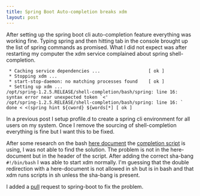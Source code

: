 ```yaml
---
title: Spring Boot Auto-completion breaks xdm
layout: post
---
```

After setting up the spring boot cli auto-completion feature everything was working fine. Typing spring and then hitting tab in the console brought up the list of spring commands as promised. What I did not expect was after restarting my computer the xdm service complained about spring shell-completion.

     * Caching service dependencies ...                  [ ok ]
     * Stopping xdm ...
     * start-stop-daemon: no matching processes found    [ ok ]
     * Setting up xdm ...
	/opt/spring-1.2.5.RELEASE/shell-completion/bash/spring: line 16: syntax error near unexpected token `<'
	/opt/spring-1.2.5.RELEASE/shell-completion/bash/spring: line 16: `      done < <(spring hint ${cword} ${words[*] [ ok ]

In a previous post I setup profile.d to create a spring cli environment for all users on my system. Once I remove the sourcing of shell-completion everything is fine but I want this to be fixed.

After some research on the bash [here document](https://github.com/spring-projects/spring-boot/pull/3848) the [completion script](https://github.com/spring-projects/spring-boot/pull/3848) is using, I was not able to find the solution. The problem is not in the here-document but in the header of the script. After adding the correct sha-bang `#!/bin/bash` I was able to start xdm normally. I'm guessing that the double redirection with a here-document is not allowed in sh but is in bash and that xdm runs scripts in sh unless the sha-bang is present.

I added a [pull](https://github.com/spring-projects/spring-boot/pull/3848) request to spring-boot to fix the problem. 

